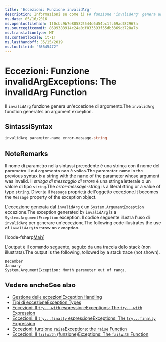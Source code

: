 ```yaml
---
title: 'Eccezioni: Funzione invalidArg'
description: Informazioni su come il F# funzione 'invalidArg' genera un'eccezione di argomento.
ms.date: 05/16/2016
ms.openlocfilehash: 1f0cbc9b7e805822544d6d54bc1fc69adf82967a
ms.sourcegitcommit: 8699383914c24a0df033393f55db3369db728a7b
ms.translationtype: MT
ms.contentlocale: it-IT
ms.lasthandoff: 05/15/2019
ms.locfileid: "65645472"
---
```

# <a name="exceptions-the-invalidarg-function"></a><span data-ttu-id="da10f-103">Eccezioni: Funzione invalidArg</span><span class="sxs-lookup"><span data-stu-id="da10f-103">Exceptions: The invalidArg Function</span></span>

<span data-ttu-id="da10f-104">Il `invalidArg` funzione genera un'eccezione di argomento.</span><span class="sxs-lookup"><span data-stu-id="da10f-104">The `invalidArg` function generates an argument exception.</span></span>

## <a name="syntax"></a><span data-ttu-id="da10f-105">Sintassi</span><span class="sxs-lookup"><span data-stu-id="da10f-105">Syntax</span></span>

```fsharp
invalidArg parameter-name error-message-string
```

## <a name="remarks"></a><span data-ttu-id="da10f-106">Note</span><span class="sxs-lookup"><span data-stu-id="da10f-106">Remarks</span></span>

<span data-ttu-id="da10f-107">Il nome di parametro nella sintassi precedente è una stringa con il nome del parametro il cui argomento non è valido.</span><span class="sxs-lookup"><span data-stu-id="da10f-107">The parameter-name in the previous syntax is a string with the name of the parameter whose argument was invalid.</span></span> <span data-ttu-id="da10f-108">Il *stringa di messaggio di errore* è una stringa letterale o un valore di tipo `string`.</span><span class="sxs-lookup"><span data-stu-id="da10f-108">The *error-message-string* is a literal string or a value of type `string`.</span></span> <span data-ttu-id="da10f-109">Diventa il `Message` proprietà dell'oggetto eccezione.</span><span class="sxs-lookup"><span data-stu-id="da10f-109">It becomes the `Message` property of the exception object.</span></span>

<span data-ttu-id="da10f-110">L'eccezione generata dal `invalidArg` è un `System.ArgumentException` eccezione.</span><span class="sxs-lookup"><span data-stu-id="da10f-110">The exception generated by `invalidArg` is a `System.ArgumentException` exception.</span></span> <span data-ttu-id="da10f-111">Il codice seguente illustra l'uso di `invalidArg` per generare un'eccezione.</span><span class="sxs-lookup"><span data-stu-id="da10f-111">The following code illustrates the use of `invalidArg` to throw an exception.</span></span>

[!code-fsharp[Main](../../../../samples/snippets/fsharp/lang-ref-2/snippet6101.fs)]

<span data-ttu-id="da10f-112">L'output è il comando seguente, seguito da una traccia dello stack (non illustrata).</span><span class="sxs-lookup"><span data-stu-id="da10f-112">The output is the following, followed by a stack trace (not shown).</span></span>

```
December
January
System.ArgumentException: Month parameter out of range.
```

## <a name="see-also"></a><span data-ttu-id="da10f-113">Vedere anche</span><span class="sxs-lookup"><span data-stu-id="da10f-113">See also</span></span>

- [<span data-ttu-id="da10f-114">Gestione delle eccezioni</span><span class="sxs-lookup"><span data-stu-id="da10f-114">Exception Handling</span></span>](index.md)
- [<span data-ttu-id="da10f-115">Tipi di eccezione</span><span class="sxs-lookup"><span data-stu-id="da10f-115">Exception Types</span></span>](exception-types.md)
- [<span data-ttu-id="da10f-116">Eccezioni: Il `try...with` espressione</span><span class="sxs-lookup"><span data-stu-id="da10f-116">Exceptions: The `try...with` Expression</span></span>](the-try-with-expression.md)
- [<span data-ttu-id="da10f-117">Eccezioni: Il `try...finally` espressione</span><span class="sxs-lookup"><span data-stu-id="da10f-117">Exceptions: The `try...finally` Expression</span></span>](the-try-finally-expression.md)
- [<span data-ttu-id="da10f-118">Eccezioni: funzione `raise`</span><span class="sxs-lookup"><span data-stu-id="da10f-118">Exceptions: the `raise` Function</span></span>](the-raise-function.md)
- [<span data-ttu-id="da10f-119">Eccezioni: Il `failwith` (funzione)</span><span class="sxs-lookup"><span data-stu-id="da10f-119">Exceptions: The `failwith` Function</span></span>](the-failwith-function.md)
